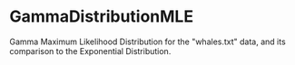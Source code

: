 # GammaDistributionMLE
Gamma Maximum Likelihood Distribution for the "whales.txt" data, and its comparison to the Exponential Distribution.
